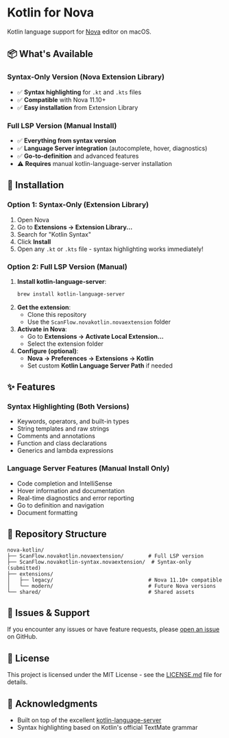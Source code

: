 # Kotlin for Nova

Kotlin language support for [Nova](https://nova.app/) editor on macOS.

## 📦 What's Available

### Syntax-Only Version (Nova Extension Library)
- ✅ **Syntax highlighting** for `.kt` and `.kts` files
- ✅ **Compatible** with Nova 11.10+
- ✅ **Easy installation** from Extension Library

### Full LSP Version (Manual Install)
- ✅ **Everything from syntax version**
- ✅ **Language Server integration** (autocomplete, hover, diagnostics)
- ✅ **Go-to-definition** and advanced features
- ⚠️ **Requires** manual kotlin-language-server installation

## 🚀 Installation

### Option 1: Syntax-Only (Extension Library)
1. Open Nova
2. Go to **Extensions → Extension Library...**
3. Search for "Kotlin Syntax"
4. Click **Install**
5. Open any `.kt` or `.kts` file - syntax highlighting works immediately!

### Option 2: Full LSP Version (Manual)
1. **Install kotlin-language-server**:
   ```sh
   brew install kotlin-language-server
   ```
2. **Get the extension**:
   - Clone this repository
   - Use the `ScanFlow.novakotlin.novaextension` folder
3. **Activate in Nova**:
   - Go to **Extensions → Activate Local Extension…**
   - Select the extension folder
4. **Configure (optional)**:
   - **Nova → Preferences → Extensions → Kotlin**
   - Set custom **Kotlin Language Server Path** if needed

## ✨ Features

### Syntax Highlighting (Both Versions)
- Keywords, operators, and built-in types
- String templates and raw strings  
- Comments and annotations
- Function and class declarations
- Generics and lambda expressions

### Language Server Features (Manual Install Only)
- Code completion and IntelliSense
- Hover information and documentation
- Real-time diagnostics and error reporting
- Go to definition and navigation
- Document formatting

## 📁 Repository Structure

```
nova-kotlin/
├── ScanFlow.novakotlin.novaextension/        # Full LSP version
├── ScanFlow.novakotlin-syntax.novaextension/  # Syntax-only (submitted)
├── extensions/
│   ├── legacy/                               # Nova 11.10+ compatible
│   └── modern/                               # Future Nova versions
└── shared/                                   # Shared assets
```

## 🐛 Issues & Support

If you encounter any issues or have feature requests, please [open an issue](https://github.com/johncurley/nova-kotlin/issues) on GitHub.

## 📄 License

This project is licensed under the MIT License - see the [LICENSE.md](LICENSE.md) file for details.

## 🙏 Acknowledgments

- Built on top of the excellent [kotlin-language-server](https://github.com/fwcd/kotlin-language-server)
- Syntax highlighting based on Kotlin's official TextMate grammar
